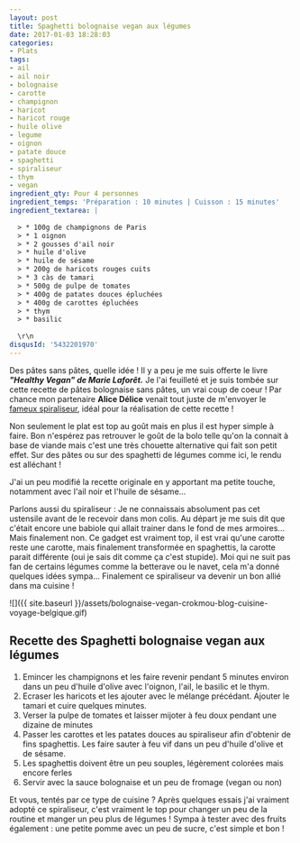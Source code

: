```yaml
---
layout: post
title: Spaghetti bolognaise vegan aux légumes
date: 2017-01-03 18:28:03
categories: 
- Plats
tags: 
- ail
- ail noir
- bolognaise
- carotte
- champignon
- haricot
- haricot rouge
- huile olive
- legume
- oignon
- patate douce
- spaghetti
- spiraliseur
- thym
- vegan
ingredient_qty: Pour 4 personnes
ingredient_temps: 'Préparation : 10 minutes | Cuisson : 15 minutes'
ingredient_textarea: |
  
  > * 100g de champignons de Paris
  > * 1 oignon
  > * 2 gousses d'ail noir
  > * huile d'olive
  > * huile de sésame
  > * 200g de haricots rouges cuits
  > * 3 càs de tamari
  > * 500g de pulpe de tomates
  > * 400g de patates douces épluchées
  > * 400g de carottes épluchées
  > * thym
  > * basilic
  
  \r\n 
disqusId: '5432201970'
---
```


Des pâtes sans pâtes, quelle idée ! Il y a peu je me suis offerte le livre **_"Healthy Vegan" de Marie Laforêt._** Je l'ai feuilleté et je suis tombée sur cette recette de pâtes bolognaise sans pâtes, un vrai coup de coeur ! Par chance mon partenaire **Alice Délice** venait tout juste de m'envoyer le [fameux spiraliseur](https://www.alicedelice.com/mandoline-de-cuisine/spiraliseur-3-lames-1017011.html), idéal pour la réalisation de cette recette !

Non seulement le plat est top au goût mais en plus il est hyper simple à faire. Bon n'espérez pas retrouver le goût de la bolo telle qu'on la connait à base de viande mais c'est une très chouette alternative qui fait son petit effet. Sur des pâtes ou sur des spaghetti de légumes comme ici, le rendu est alléchant !

J'ai un peu modifié la recette originale en y apportant ma petite touche, notamment avec l'ail noir et l'huile de sésame...

Parlons aussi du spiraliseur : Je ne connaissais absolument pas cet ustensile avant de le recevoir dans mon colis. Au départ je me suis dit que c'était encore une babiole qui allait trainer dans le fond de mes armoires... Mais finalement non. Ce gadget est vraiment top, il est vrai qu'une carotte reste une carotte, mais finalement transformée en spaghettis, la carotte parait différente (oui je sais dit comme ça c'est stupide). Moi qui ne suit pas fan de certains légumes comme la betterave ou le navet, cela m'a donné quelques idées sympa... Finalement ce spiraliseur va devenir un bon allié dans ma cuisine !

![]({{ site.baseurl }}/assets/bolognaise-vegan-crokmou-blog-cuisine-voyage-belgique.gif)

## **Recette des Spaghetti bolognaise vegan aux légumes**

1.  Emincer les champignons et les faire revenir pendant 5 minutes environ dans un peu d'huile d'olive avec l'oignon, l'ail, le basilic et le thym.
2.  Ecraser les haricots et les ajouter avec le mélange précédant. Ajouter le tamari et cuire quelques minutes.
3.  Verser la pulpe de tomates et laisser mijoter à feu doux pendant une dizaine de minutes
4.  Passer les carottes et les patates douces au spiraliseur afin d'obtenir de fins spaghettis. Les faire sauter à feu vif dans un peu d'huile d'olive et de sésame.
5.  Les spaghettis doivent être un peu souples, légèrement colorées mais encore ferles
6.  Servir avec la sauce bolognaise et un peu de fromage (vegan ou non)

Et vous, tentés par ce type de cuisine ? Après quelques essais j'ai vraiment adopté ce spiraliseur, c'est vraiment le top pour changer un peu de la routine et manger un peu plus de légumes ! Sympa à tester avec des fruits également : une petite pomme avec un peu de sucre, c'est simple et bon !
